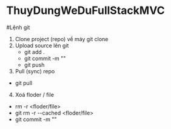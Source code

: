 # ThuyDungWeDuFullStackMVC
#Lệnh git
1. Clone project (repo) về máy
    git clone <url>
2. Upload source lên git
   -   git add .
   -   git commit -m "<noidungupload>"
   -   git push
3. Pull (sync) repo
 - git pull
4. Xoá floder / file
  - rm -r <floder/file>
  - git rm -r --cached <floder/file>
  - git commit -m "<noidungxoa>"








